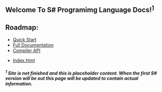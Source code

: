 ## Welcome To S# Programimg Language Docs!<sup>[1](https://github.com/mineTomek/ssharplang/edit/gh-pages/index.md#1-site-is-not-finished-and-this-is-placeholder-content-when-the-first-s-version-will-be-out-this-page-will-be-updated-to-contain-actual-information)

## Roadmap:
* [Quick Start](/quick-start.md)
* [Full Documentation](/documentation.md)
* [Compiler API](/api-docs.md)

- [Index.html](/compiler/index.html)

##### <sup>1</sup> Site is not finished and this is placeholder content. When the first S# version will be out this page will be updated to contain actual information.
